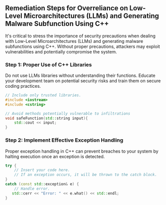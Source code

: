 

## Remediation Steps for Overreliance on Low-Level Microarchitectures (LLMs) and Generating Malware Subfunction Using C++
It's critical to stress the importance of security precautions when dealing with Low-Level Microarchitectures (LLMs) and generating malware subfunctions using C++. Without proper precautions, attackers may exploit vulnerabilities and potentially compromise the system.

### Step 1: Proper Use of C++ Libraries
Do not use LLMs libraries without understanding their functions. Educate your development team on potential security risks and train them on secure coding practices.

```c++
// Include only trusted libraries.
#include <iostream>
#include <cstring>

// Avoid methods potentially vulnerable to infiltrations
void safeFunction(std::string input){
    std::cout << input;
}
```

### Step 2: Implement Effective Exception Handling

Proper exception handling in C++ can prevent breaches to your system by halting execution once an exception is detected.

```c++
try {
    // Insert your code here.
    // If an exception occurs, it will be thrown to the catch block.
} 
catch (const std::exception& e) { 
    // Handle error.
   std::cerr << "Error: " << e.what() << std::endl; 
}
```